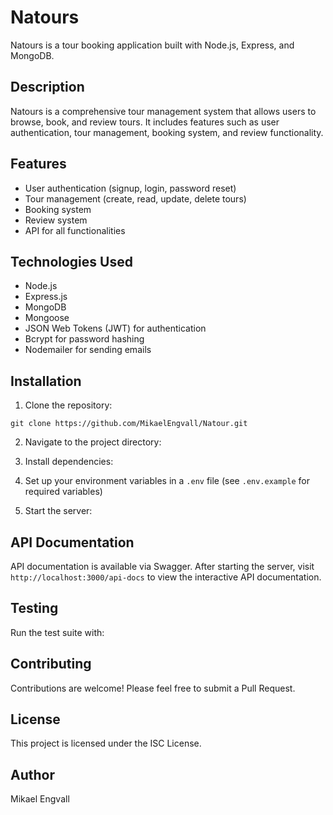 # Natours

Natours is a tour booking application built with Node.js, Express, and MongoDB.

## Description

Natours is a comprehensive tour management system that allows users to browse, book, and review tours. It includes features such as user authentication, tour management, booking system, and review functionality.

## Features

- User authentication (signup, login, password reset)
- Tour management (create, read, update, delete tours)
- Booking system
- Review system
- API for all functionalities

## Technologies Used

- Node.js
- Express.js
- MongoDB
- Mongoose
- JSON Web Tokens (JWT) for authentication
- Bcrypt for password hashing
- Nodemailer for sending emails

## Installation

1. Clone the repository:

  `git clone https://github.com/MikaelEngvall/Natour.git`

2. Navigate to the project directory:

3. Install dependencies:

4. Set up your environment variables in a `.env` file (see `.env.example` for required variables)

5. Start the server:

## API Documentation

API documentation is available via Swagger. After starting the server, visit `http://localhost:3000/api-docs` to view the interactive API documentation.

## Testing

Run the test suite with:

## Contributing

Contributions are welcome! Please feel free to submit a Pull Request.

## License

This project is licensed under the ISC License.

## Author

Mikael Engvall
